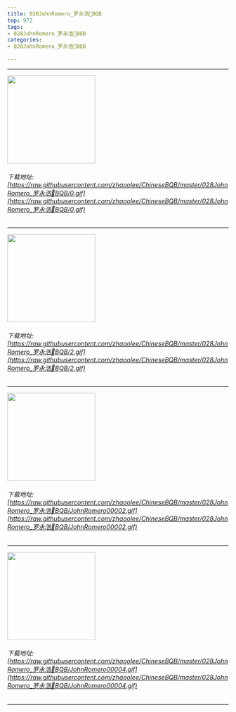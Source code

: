 ```yaml
---
title: 028JohnRomero_罗永浩🔨BQB
top: 972
tags:
- 028JohnRomero_罗永浩🔨BQB
categories:
- 028JohnRomero_罗永浩🔨BQB

---
```


------

<!-- more -->

<img height='200px' style='height:200px;'  src='/ChineseBQB/images/loading.png' data-original=https://raw.githubusercontent.com/zhaoolee/ChineseBQB/master/028JohnRomero_罗永浩🔨BQB/0.gif /><br/><h6>下载地址: [https://raw.githubusercontent.com/zhaoolee/ChineseBQB/master/028JohnRomero_罗永浩🔨BQB/0.gif](https://raw.githubusercontent.com/zhaoolee/ChineseBQB/master/028JohnRomero_罗永浩🔨BQB/0.gif)</h6><hr/><img height='200px' style='height:200px;'  src='/ChineseBQB/images/loading.png' data-original=https://raw.githubusercontent.com/zhaoolee/ChineseBQB/master/028JohnRomero_罗永浩🔨BQB/2.gif /><br/><h6>下载地址: [https://raw.githubusercontent.com/zhaoolee/ChineseBQB/master/028JohnRomero_罗永浩🔨BQB/2.gif](https://raw.githubusercontent.com/zhaoolee/ChineseBQB/master/028JohnRomero_罗永浩🔨BQB/2.gif)</h6><hr/><img height='200px' style='height:200px;'  src='/ChineseBQB/images/loading.png' data-original=https://raw.githubusercontent.com/zhaoolee/ChineseBQB/master/028JohnRomero_罗永浩🔨BQB/JohnRomero00002.gif /><br/><h6>下载地址: [https://raw.githubusercontent.com/zhaoolee/ChineseBQB/master/028JohnRomero_罗永浩🔨BQB/JohnRomero00002.gif](https://raw.githubusercontent.com/zhaoolee/ChineseBQB/master/028JohnRomero_罗永浩🔨BQB/JohnRomero00002.gif)</h6><hr/><img height='200px' style='height:200px;'  src='/ChineseBQB/images/loading.png' data-original=https://raw.githubusercontent.com/zhaoolee/ChineseBQB/master/028JohnRomero_罗永浩🔨BQB/JohnRomero00004.gif /><br/><h6>下载地址: [https://raw.githubusercontent.com/zhaoolee/ChineseBQB/master/028JohnRomero_罗永浩🔨BQB/JohnRomero00004.gif](https://raw.githubusercontent.com/zhaoolee/ChineseBQB/master/028JohnRomero_罗永浩🔨BQB/JohnRomero00004.gif)</h6><hr/>